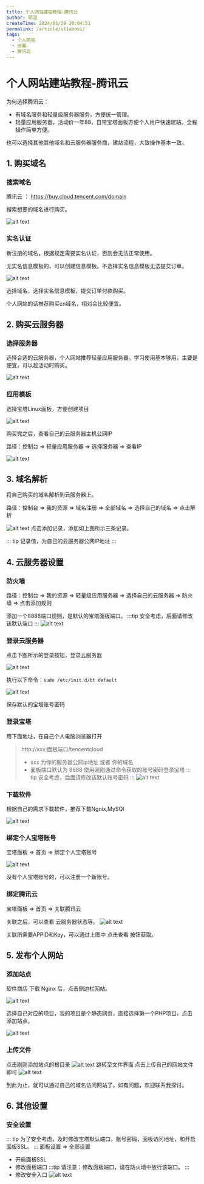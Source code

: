```yaml
---
title: 个人网站建站教程-腾讯云
author: 耶温
createTime: 2024/05/29 20:04:51
permalink: /article/ut1aooki/
tags:
  - 个人网站
  - 部署
  - 腾讯云
---
```


# 个人网站建站教程-腾讯云

为何选择腾讯云：
-   有域名服务和轻量级服务器服务，方便统一管理。
-   轻量应用服务器，活动价一年88，自带宝塔面板方便个人用户快速建站。全程操作简单方便。

也可以选择其他其他域名和云服务器服务商，建站流程，大致操作基本一致。


## 1. 购买域名

### 搜索域名
腾讯云 ： https://buy.cloud.tencent.com/domain

搜索想要的域名进行购买。

![alt text](images/image-7.png)

### 实名认证
新注册的域名，根据规定需要实名认证，否则会无法正常使用。

无实名信息模板的，可以创建信息模板。不选择实名信息模板无法提交订单。

![alt text](images/image-10.png)

选择域名，选择实名信息模板，提交订单付款购买。


个人网站的话推荐购买cn域名，相对会比较便宜。

## 2. 购买云服务器

### 选择服务器

选择合适的云服务器，个人网站推荐轻量应用服务器。学习使用基本够用，主要是便宜，可以趁活动时购买。

![alt text](images/image-11.png)

### 应用模板

选择宝塔Linux面板，方便创建项目

![alt text](images/image-12.png)

购买完之后，查看自己的云服务器主机公网IP

路径：控制台 => 轻量应用服务器 => 选择服务器 => 查看IP

![alt text](images/image-13.png)


## 3. 域名解析

将自己购买的域名解析到云服务器上。

路径：控制台 => 我的资源 => 域名注册 => 全部域名 => 选择自己的域名 => 点击解析

![alt text](images/image-14.png)
点击添加记录，添加如上图所示三条记录。

::: tip
记录值，为自己的云服务器公网IP地址
:::


## 4. 云服务器设置

### 防火墙

路径：控制台 => 我的资源 => 轻量级应用服务器 => 选择自己的云服务器 => 防火墙 => 点击添加规则

添加一个8888端口规则，是默认的宝塔面板端口。
:::tip
安全考虑，后面请修改该默认端口
:::
![alt text](images/image-15.png)

### 登录云服务器

点击下图所示的登录按钮，登录云服务器


![alt text](images/image-16.png)

执行以下命令：`sudo /etc/init.d/bt default`

![alt text](images/image-6.png)

保存默认的宝塔账号密码


### 登录宝塔

用下面地址，在自己个人电脑浏览器打开

> http://xxx:面板端口/tencentcloud
> - xxx 为你的服务器公网ip地址  或者 你的域名  
> - 面板端口默认为 8888
使用刚刚通过命令获取的账号密码登录宝塔
::: tip
安全考虑，后面请修改该默认账号密码
:::
![alt text](images/image-17.png)

### 下载软件
根据自己的需求下载软件，推荐下载Ngnix,MySQl

![alt text](images/image-18.png)

### 绑定个人宝塔账号

宝塔面板 => 首页 => 绑定个人宝塔账号

![alt text](images/image-25.png)

没有个人宝塔账号的，可以注册一个新账号。

### 绑定腾讯云
宝塔面板 => 首页 => 关联腾讯云

关联之后，可以查看 云服务器状态等。
![alt text](images/image-19.png)

关联所需要APPID和Key，可以通过上图中 点击查看 按钮获取。


## 5. 发布个人网站

### 添加站点

软件商店 下载 Nginx 后，点击侧边栏网站。

![alt text](images/image-23.png)

选择自己对应的项目，我的项目是个静态网页，直接选择第一个PHP项目，点击添加站点。

![alt text](images/image-20.png)


### 上传文件
点击刚刚添加站点的根目录
![alt text](images/image-21.png)
跳转至文件界面
点击上传自己的网站文件即可
![alt text](images/image-22.png)

到此为止，就可以通过自己的域名访问网站了。如有问题，欢迎联系我探讨。

## 6. 其他设置

### 安全设置
::: tip
为了安全考虑，及时修改宝塔默认端口，账号密码，面板访问地址，和开启面板SSL。
:::
面板设置 => 全部设置 

-   开启面板SSL 
-   修改面板端口
:::tip
请注意：修改面板端口，请在防火墙中放行该端口。
:::
-   修改安全入口
![alt text](images/image-27.png)